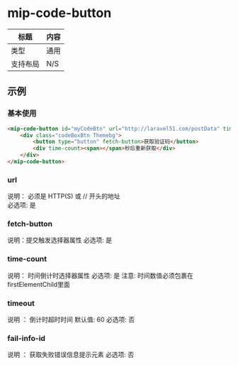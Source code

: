 # mip-code-button

标题|内容
----|----
类型|通用
支持布局|N/S
## 示例

### 基本使用

```html
<mip-code-button id="myCodeBtn" url="http://laravel51.com/postData" timeout="60" fail-info-id="fail-info-id">
    <div class="codeBoxBtn Themebg">
        <button type="button" fetch-button>获取验证码</button>
        <div time-count><span></span>秒后重新获取</div>
    </div>
</mip-code-button>
```
### url

说明： 必须是 HTTP(S) 或 // 开头的地址   
必选项: 是  

### fetch-button

说明：提交触发选择器属性 
必选项: 是 

### time-count
说明： 时间倒计时选择器属性
必选项: 是 
注意: 时间数值必须包裹在firstElementChild里面

### timeout
说明 ： 倒计时超时时间
默认值: 60
必选项: 否

### fail-info-id
说明 ： 获取失败错误信息提示元素
必选项: 否






